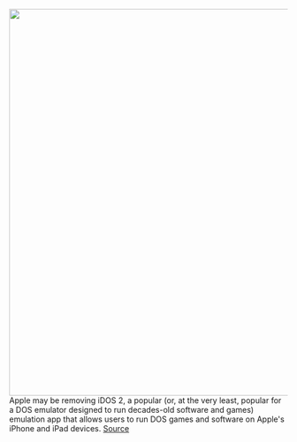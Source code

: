 <img src='https://cdn.vox-cdn.com/thumbor/Rzgj7GI5h4jnHECxxz03oWCZOMw=/0x0:3360x2100/1200x800/filters:focal(1412x782:1948x1318)/cdn.vox-cdn.com/uploads/chorus_image/image/69623800/Untitled.0.png' width='700px' /><br/>
Apple may be removing iDOS 2, a popular (or, at the very least, popular for a DOS emulator designed to run decades-old software and games) emulation app that allows users to run DOS games and software on Apple's iPhone and iPad devices.
<a href='https://www.theverge.com/2021/7/23/22590511/idos-2-emulator-apple-app-store-takedown-notice'> Source <a/>